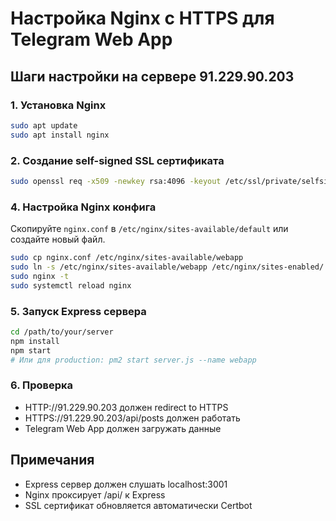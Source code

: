 # Настройка Nginx с HTTPS для Telegram Web App

## Шаги настройки на сервере 91.229.90.203

### 1. Установка Nginx
```bash
sudo apt update
sudo apt install nginx
```

### 2. Создание self-signed SSL сертификата
```bash
sudo openssl req -x509 -newkey rsa:4096 -keyout /etc/ssl/private/selfsigned.key -out /etc/ssl/certs/selfsigned.crt -days 365 -nodes -subj "/C=RU/ST=Moscow/L=Moscow/O=WebApp/CN=91.229.90.203"
```

### 4. Настройка Nginx конфига
Скопируйте `nginx.conf` в `/etc/nginx/sites-available/default` или создайте новый файл.

```bash
sudo cp nginx.conf /etc/nginx/sites-available/webapp
sudo ln -s /etc/nginx/sites-available/webapp /etc/nginx/sites-enabled/
sudo nginx -t
sudo systemctl reload nginx
```

### 5. Запуск Express сервера
```bash
cd /path/to/your/server
npm install
npm start
# Или для production: pm2 start server.js --name webapp
```

### 6. Проверка
- HTTP://91.229.90.203 должен redirect to HTTPS
- HTTPS://91.229.90.203/api/posts должен работать
- Telegram Web App должен загружать данные

## Примечания
- Express сервер должен слушать localhost:3001
- Nginx проксирует /api/ к Express
- SSL сертификат обновляется автоматически Certbot